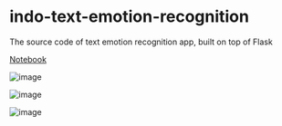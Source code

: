 # indo-text-emotion-recognition
The source code of text emotion recognition app, built on top of Flask

[Notebook](https://colab.research.google.com/drive/1NcS2NgB5KYyelIq2hMw5rwszWhBhT7DC?usp=sharing)

![image](https://user-images.githubusercontent.com/86970816/193444473-32933225-aa33-4c52-a6eb-74aebc8b41cf.png)

![image](https://user-images.githubusercontent.com/86970816/193444479-f984fdaa-7d8d-49a5-8c41-80ce98174421.png)

![image](https://user-images.githubusercontent.com/86970816/193444486-1e583332-903b-439d-98d2-df61b4c8ae73.png)
